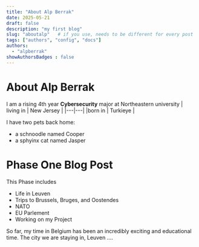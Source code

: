 ```yaml
---
title: "About Alp Berrak"
date: 2025-05-21
draft: false
description: "my first blog"
slug: "aboutalp"   # if you use, needs to be different for every post
tags: ["authors", "config", "docs"]
authors:
  - "alpberrak"
showAuthorsBadges : false
---
```


# About Alp Berrak

I am a rising 4th year **Cybersecurity** major at Northeastern university
| living in | New Jersey | 
|---|---|
|born in | Turkieye |

I have two pets back home:
- a schnoodle named Cooper
- a sphyinx cat named Jasper


# Phase One Blog Post
This Phase includes 
- Life in Leuven
- Trips to Brussels, Bruges, and Oostendes
- NATO
- EU Parlement 
- Working on my Project

So far, my time in Belgium has been an incredibly exciting and educational time. The city we are staying in, Leuven ....
